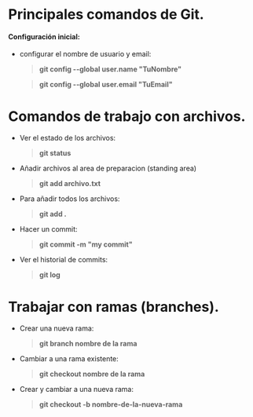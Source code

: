 # Principales comandos de Git.
#### Configuración inicial:
+ configurar el nombre de usuario y email:

  > **git config --global user.name "TuNombre"**

  >**git config --global user.email "TuEmail"**

# Comandos de trabajo con archivos.
+ Ver el estado de los archivos:
  >**git status**
+ Añadir archivos al area de preparacion (standing area)
  >**git add archivo.txt**
+ Para añadir todos los archivos:
  >**git add .**
+ Hacer un commit:
  >**git commit -m "my commit"**
+ Ver el historial de commits:
  >**git log**
# Trabajar con ramas (branches).
+ Crear una nueva rama:
  >**git branch nombre de la rama**
+ Cambiar a una rama existente:
  >**git checkout nombre de la rama**
+ Crear y cambiar a una nueva rama:
  >**git checkout -b nombre-de-la-nueva-rama**

